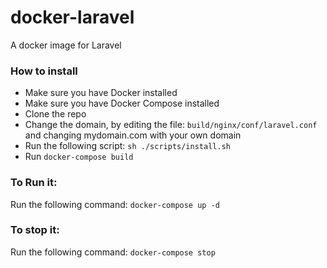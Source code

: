 # docker-laravel
A docker image for Laravel

### How to install
- Make sure you have Docker installed
- Make sure you have Docker Compose installed
- Clone the repo 
- Change the domain, by editing the file: `build/nginx/conf/laravel.conf` and changing mydomain.com with your own domain
- Run the following script: `sh ./scripts/install.sh`
- Run `docker-compose build`

### To Run it:
Run the following command: `docker-compose up -d`

### To stop it:
Run the following command: `docker-compose stop`
